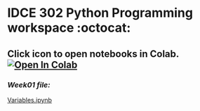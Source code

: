 # IDCE 302 Python Programming workspace :octocat:
## Click icon to open notebooks in Colab. [![Open In Colab](https://colab.research.google.com/assets/colab-badge.svg)](https://colab.research.google.com/github/Yichun-Yuan/Colab/)

### *Week01 file:*
[Variables.ipynb](https://github.com/Yichun-Yuan/Colab/blob/main/Variables.ipynb)

